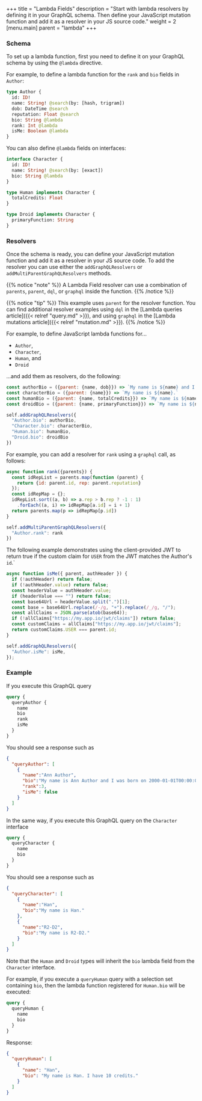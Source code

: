 +++
title = "Lambda Fields"
description = "Start with lambda resolvers by defining it in your GraphQL schema. Then define your JavaScript mutation function and add it as a resolver in your JS source code."
weight = 2
[menu.main]
    parent = "lambda"
+++

### Schema

To set up a lambda function, first you need to define it on your GraphQL schema by using the `@lambda` directive.

For example, to define a lambda function for the `rank` and `bio` fields in `Author`: 

```graphql
type Author {
  id: ID!
  name: String! @search(by: [hash, trigram])
  dob: DateTime @search
  reputation: Float @search
  bio: String @lambda
  rank: Int @lambda
  isMe: Boolean @lambda
}
```

You can also define `@lambda` fields on interfaces:

```graphql
interface Character {
  id: ID!
  name: String! @search(by: [exact])
  bio: String @lambda
}

type Human implements Character {
  totalCredits: Float
}

type Droid implements Character {
  primaryFunction: String
}
```

### Resolvers

Once the schema is ready, you can define your JavaScript mutation function and add it as a resolver in your JS source code. 
To add the resolver you can use either the `addGraphQLResolvers` or `addMultiParentGraphQLResolvers` methods.

{{% notice "note" %}}
A Lambda Field resolver can use a combination of `parents`, `parent`, `dql`, or `graphql` inside the function.
{{% /notice %}}

{{% notice "tip" %}}
This example uses `parent` for the resolver function. You can find additional resolver examples using `dql` in the [Lambda queries article]({{< relref "query.md" >}}), and using `graphql` in the [Lambda mutations article]({{< relref "mutation.md" >}}).
{{% /notice %}}

For example, to define JavaScript lambda functions for... 
- `Author`, 
- `Character`, 
- `Human`, and 
- `Droid`

...and add them as resolvers, do the following:

```javascript
const authorBio = ({parent: {name, dob}}) => `My name is ${name} and I was born on ${dob}.`
const characterBio = ({parent: {name}}) => `My name is ${name}.`
const humanBio = ({parent: {name, totalCredits}}) => `My name is ${name}. I have ${totalCredits} credits.`
const droidBio = ({parent: {name, primaryFunction}}) => `My name is ${name}. My primary function is ${primaryFunction}.`

self.addGraphQLResolvers({
  "Author.bio": authorBio,
  "Character.bio": characterBio,
  "Human.bio": humanBio,
  "Droid.bio": droidBio
})
```

For example, you can add a resolver for `rank` using a `graphql` call, as follows:

```javascript
async function rank({parents}) {
  const idRepList = parents.map(function (parent) {
    return {id: parent.id, rep: parent.reputation}
  });
  const idRepMap = {};
  idRepList.sort((a, b) => a.rep > b.rep ? -1 : 1)
    .forEach((a, i) => idRepMap[a.id] = i + 1)
  return parents.map(p => idRepMap[p.id])
}

self.addMultiParentGraphQLResolvers({
  "Author.rank": rank
})
```

The following example demonstrates using the client-provided JWT to return true if the custom claim
for `USER` from the JWT matches the Author's `id`.`

```javascript
async function isMe({ parent, authHeader }) {
  if (!authHeader) return false;
  if (!authHeader.value) return false;
  const headerValue = authHeader.value;
  if (headerValue === "") return false;
  const base64Url = headerValue.split(".")[1];
  const base = base64Url.replace(/-/g, "+").replace(/_/g, "/");
  const allClaims = JSON.parse(atob(base64));
  if (!allClaims["https://my.app.io/jwt/claims"]) return false;
  const customClaims = allClaims["https://my.app.io/jwt/claims"];
  return customClaims.USER === parent.id;
}

self.addGraphQLResolvers({
  "Author.isMe": isMe,
});
```

### Example

If you execute this GraphQL query

```graphql
query {
  queryAuthor {
    name
    bio
    rank
    isMe
  }
}
```

You should see a response such as

```json
{
  "queryAuthor": [
    {
      "name":"Ann Author",
      "bio":"My name is Ann Author and I was born on 2000-01-01T00:00:00Z.",
      "rank":3,
      "isMe": false
    }
  ]
}
```

In the same way, if you execute this GraphQL query on the `Character` interface

```graphql
query {
  queryCharacter {
    name
    bio
  }
}
```

You should see a response such as

```json
{
  "queryCharacter": [
    {
      "name":"Han",
      "bio":"My name is Han."
    },
    {
      "name":"R2-D2",
      "bio":"My name is R2-D2."
    }
  ]
}
```

Note that the `Human` and `Droid` types will inherit the `bio` lambda field from the `Character` interface. 

For example, if you execute a `queryHuman` query with a selection set containing `bio`, then the lambda function registered for `Human.bio` will be executed:

```graphql
query {
  queryHuman {
    name
    bio
  }
}
```

Response:

```json
{
  "queryHuman": [
    {
      "name": "Han",
      "bio": "My name is Han. I have 10 credits."
    }
  ]
}
```

